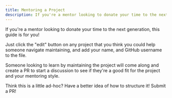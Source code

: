 ```yaml
---
title: Mentoring a Project
description: If you're a mentor looking to donate your time to the next generation, this guide is for you!
---
```


If you're a mentor looking to donate your time to the next generation, this guide is for you!

Just click the "edit" button on any project that you think you could help someone navigate maintaining, and add your name, and GitHub username to the file.

Someone looking to learn by maintaining the project will come along and create a PR to start a discussion to see if they're a good fit for the project and your mentoring style.

Think this is a little ad-hoc? Have a better idea of how to structure it! Submit a PR!
